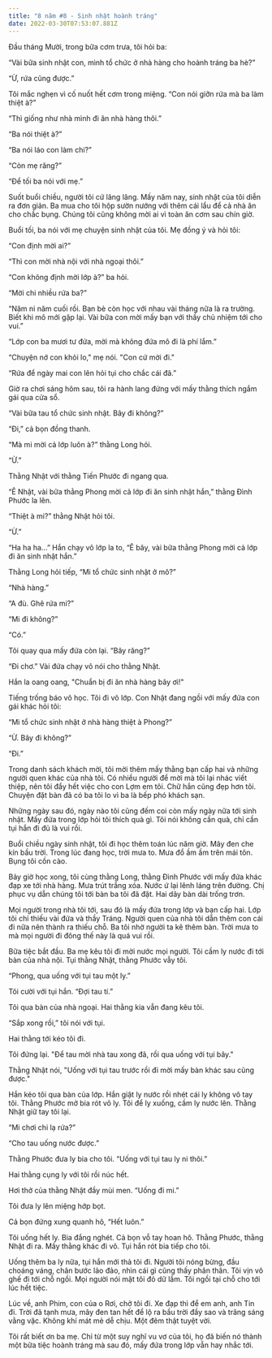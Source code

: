 ```yaml
---
title: "8 năm #8 - Sinh nhật hoành tráng"
date: 2022-03-30T07:53:07.881Z
---
```


Đầu tháng Mười, trong bữa cơm trưa, tôi hỏi ba:

“Vài bữa sinh nhật con, mình tổ chức ở nhà hàng cho hoành tráng ba hè?”

“Ừ, rứa cũng được.”

Tôi mắc nghẹn vì cố nuốt hết cơm trong miệng. “Con nói giỡn rứa mà ba làm thiệt à?”

“Thì giống như nhà mình đi ăn nhà hàng thôi.”

“Ba nói thiệt à?”

“Ba nói láo con làm chi?”

“Còn mẹ răng?”

“Để tối ba nói với mẹ.”

Suốt buổi chiều, người tôi cứ lâng lâng. Mấy năm nay, sinh nhật của tôi diễn ra đơn giản. Ba mua cho tôi hộp sườn nướng với thêm cái lẩu để cả nhà ăn cho chắc bụng. Chúng tôi cũng không mời ai vì toàn ăn cơm sau chín giờ.

Buổi tối, ba nói với mẹ chuyện sinh nhật của tôi. Mẹ đồng ý và hỏi tôi:

“Con định mời ai?”

“Thì con mời nhà nội với nhà ngoại thôi.”

“Con không định mời lớp à?” ba hỏi.

“Mời chi nhiều rứa ba?”

“Năm ni năm cuối rồi. Bạn bè còn học với nhau vài tháng nữa là ra trường. Biết khi mô mới gặp lại. Vài bữa con mời mấy bạn với thầy chủ nhiệm tới cho vui.”

“Lớp con ba mươi tư đứa, mời mà không đứa mô đi là phí lắm.”

“Chuyện nớ con khỏi lo," mẹ nói. "Con cứ mời đi."

“Rứa để ngày mai con lên hỏi tụi cho chắc cái đã.”

Giờ ra chơi sáng hôm sau, tôi ra hành lang đứng với mấy thằng thích ngắm gái qua cửa sổ.

“Vài bữa tau tổ chức sinh nhật. Bây đi không?”

“Đi,” cả bọn đồng thanh.

“Mà mi mời cả lớp luôn à?” thằng Long hỏi.

“Ừ.”

Thằng Nhật với thằng Tiến Phước đi ngang qua.

“Ê Nhật, vài bữa thằng Phong mời cả lớp đi ăn sinh nhật hắn,” thằng Đình Phước la lên.

“Thiệt à mi?” thằng Nhật hỏi tôi.

“Ừ.”

“Ha ha ha...” Hắn chạy vô lớp la to, “Ê bây, vài bữa thằng Phong mời cả lớp đi ăn sinh nhật hắn.”

Thằng Long hỏi tiếp, “Mi tổ chức sinh nhật ở mô?”

“Nhà hàng.”

“A đù. Ghê rứa mi?”

“Mi đi không?”

“Có.”

Tôi quay qua mấy đứa còn lại. “Bây răng?”

“Đi chơ.” Vài đứa chạy vô nói cho thằng Nhật.

Hắn la oang oang, "Chuẩn bị đi ăn nhà hàng bây ơi!"

Tiếng trống báo vô học. Tôi đi vô lớp. Con Nhật đang ngồi với mấy đứa con gái khác hỏi tôi:

“Mi tổ chức sinh nhật ở nhà hàng thiệt à Phong?”

“Ừ. Bây đi không?”

“Đi.”

Trong danh sách khách mời, tôi mời thêm mấy thằng bạn cấp hai và những người quen khác của nhà tôi. Có nhiều người để mời mà tôi lại nhác viết thiệp, nên tôi đẩy hết việc cho con Lợm em tôi. Chữ hắn cũng đẹp hơn tôi. Chuyện đặt bàn đã có ba tôi lo vì ba là bếp phó khách sạn.

Những ngày sau đó, ngày nào tôi cũng đếm coi còn mấy ngày nữa tới sinh nhật. Mấy đứa trong lớp hỏi tôi thích quà gì. Tôi nói không cần quà, chỉ cần tụi hắn đi đủ là vui rồi.

Buổi chiều ngày sinh nhật, tôi đi học thêm toán lúc năm giờ. Mây đen che kín bầu trời. Trong lúc đang học, trời mưa to. Mưa đổ ầm ầm trên mái tôn. Bụng tôi cồn cào.

Bảy giờ học xong, tôi cùng thằng Long, thằng Đình Phước với mấy đứa khác đạp xe tới nhà hàng. Mưa trút trắng xóa. Nước ứ lại lênh láng trên đường. Chị phục vụ dẫn chúng tôi tới bàn ba tôi đã đặt. Hai dãy bàn dài trống trơn.

Mọi người trong nhà tôi tới, sau đó là mấy đứa trong lớp và bạn cấp hai. Lớp tôi chỉ thiếu vài đứa và thầy Tráng. Người quen của nhà tôi dẫn thêm con cái đi nữa nên thành ra thiếu chỗ. Ba tôi nhờ người ta kê thêm bàn. Trời mưa to mà mọi người đi đông thế này là quá vui rồi.

Bữa tiệc bắt đầu. Ba mẹ kêu tôi đi mời nước mọi người. Tôi cầm ly nước đi tới bàn của nhà nội. Tụi thằng Nhật, thằng Phước vẫy tôi.

“Phong, qua uống với tụi tau một ly.”

Tôi cười với tụi hắn. “Đợi tau tí.”

Tôi qua bàn của nhà ngoại. Hai thằng kia vẫn đang kêu tôi.

“Sắp xong rồi,” tôi nói với tụi.

Hai thằng tới kéo tôi đi.

Tôi đứng lại. "Để tau mời nhà tau xong đã, rồi qua uống với tụi bây."

Thằng Nhật nói, "Uống với tụi tau trước rồi đi mời mấy bàn khác sau cũng được."

Hắn kéo tôi qua bàn của lớp. Hắn giật ly nước rồi nhét cái ly không vô tay tôi. Thằng Phước mở bia rót vô ly. Tôi để ly xuống, cầm ly nước lên. Thằng Nhật giữ tay tôi lại.

“Mi chơi chi lạ rứa?”

“Cho tau uống nước được.”

Thằng Phước đưa ly bia cho tôi. “Uống với tụi tau ly ni thôi.”

Hai thằng cụng ly với tôi rồi núc hết.

Hơi thở của thằng Nhật đầy mùi men. “Uống đi mi.”

Tôi đưa ly lên miệng hớp bọt.

Cả bọn đứng xung quanh hô, “Hết luôn.”

Tôi uống hết ly. Bia đắng nghét. Cả bọn vỗ tay hoan hô. Thằng Phước, thằng Nhật đi ra. Mấy thằng khác đi vô. Tụi hắn rót bia tiếp cho tôi.

Uống thêm ba ly nữa, tụi hắn mới thả tôi đi. Người tôi nóng bừng, đầu choáng váng, chân bước lảo đảo, nhìn cái gì cũng thấy phân thân. Tôi vịn vô ghế đi tới chỗ ngồi. Mọi người nói mặt tôi đỏ dữ lắm. Tôi ngồi tại chỗ cho tới lúc hết tiệc.

Lúc về, anh Phim, con của o Rơi, chở tôi đi. Xe đạp thì để em anh, anh Tin đi. Trời đã tạnh mưa, mây đen tan hết để lộ ra bầu trời đầy sao và trăng sáng vằng vặc. Không khí mát mẻ dễ chịu. Một đêm thật tuyệt vời.

Tôi rất biết ơn ba mẹ. Chỉ từ một suy nghĩ vu vơ của tôi, họ đã biến nó thành một bữa tiệc hoành tráng mà sau đó, mấy đứa trong lớp vẫn hay nhắc tới.
